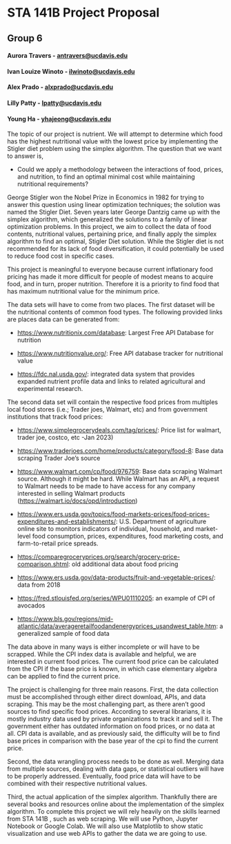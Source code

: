 # STA 141B Project Proposal
## Group 6
#### Aurora Travers  -  antravers@ucdavis.edu 
#### Ivan Louize Winoto - ilwinoto@ucdavis.edu 
#### Alex Prado - alxprado@ucdavis.edu 
#### Lilly Patty - lpatty@ucdavis.edu 
#### Young Ha - yhajeong@ucdavis.edu

The topic of our project is nutrient. We will attempt to determine which food has the highest nutritional value with the lowest price by implementing the Stigler diet problem using the simplex algorithm. The question that we want to answer is, 

* Could we apply a methodology between the interactions of food, prices, and nutrition, to find an optimal minimal cost while maintaining nutritional requirements?

George Stigler won the Nobel Prize in Economics in 1982 for trying to answer this question using linear optimization techniques; the solution was named the Stigler Diet. Seven years later George Dantzig came up with the simplex algorithm, which generalized the solutions to a family of linear optimization problems. In this project, we aim to collect the data of food contents, nutritional values, pertaining price, and finally apply the simplex algorithm to find an optimal, Stigler Diet solution. While the Stigler diet is not recommended for its lack of food diversification, it could potentially be used to reduce food cost in specific cases. 

This project is meaningful to everyone because current inflationary food pricing has made it more difficult for people of modest means to acquire food, and in turn, proper nutrition. Therefore it is a priority to find food that has maximum nutritional value for the minimum price.

The data sets will have to come from two places. The first dataset will be the nutritional contents of common food types. The following provided links are places data can be generated from:

* https://www.nutritionix.com/database: Largest Free API Database for nutrition

* https://www.nutritionvalue.org/: Free API database tracker for nutritional value
 
* https://fdc.nal.usda.gov/: integrated data system that provides expanded nutrient profile data and links to related agricultural and experimental research.
 
The second data set will contain the respective food prices from multiples local food stores (i.e.; Trader joes, Walmart, etc) and from government institutions that track food prices:

* https://www.simplegrocerydeals.com/tag/prices/: Price list for walmart, trader joe, costco, etc -Jan 2023)

* https://www.traderjoes.com/home/products/category/food-8: Base data scraping Trader Joe’s source

* https://www.walmart.com/cp/food/976759: Base data scraping Walmart source. Although it might be hard. While Walmart has an API, a request to Walmart needs to be made to have access for any company interested in selling Walmart products (https://walmart.io/docs/opd/introduction)    

* https://www.ers.usda.gov/topics/food-markets-prices/food-prices-expenditures-and-establishments/: U.S. Department of agriculture online site to monitors indicators of individual, household, and market-level food consumption, prices, expenditures, food marketing costs, and farm-to-retail price spreads.

* https://comparegroceryprices.org/search/grocery-price-comparison.shtml: old additional data about food pricing

* https://www.ers.usda.gov/data-products/fruit-and-vegetable-prices/: data from 2018

* https://fred.stlouisfed.org/series/WPU01110205: an example of CPI of avocados

* https://www.bls.gov/regions/mid-atlantic/data/averageretailfoodandenergyprices_usandwest_table.htm: a generalized sample of food data

The data above in many ways is either incomplete or will have to be scrapped. While the CPI index data is available and helpful, we are interested in current food prices. The current food price can be calculated from the CPI if the base price is known, in which case elementary algebra can be applied to find the current price.

The project is challenging for three main reasons. First, the data collection must be accomplished through either direct download, APIs, and data scraping. This may be the most challenging part, as  there aren’t good sources to find specific food prices. According to several librarians, it is mostly industry data used by private organizations to track it and sell it. The government either has outdated information on food prices, or no data at all. CPI data is available, and as previously said, the difficulty will be to find base prices in comparison with the base year of the cpi to find the current price.

Second, the data wrangling process needs to be done as well. Merging data from multiple sources, dealing with data gaps, or statistical outliers will have to be properly addressed. Eventually, food price data will have to be combined with their respective nutritional values.

Third, the actual application of the simplex algorithm. Thankfully there are several books and resources online about the implementation of the simplex algorithm. To complete this project we will rely heavily on the skills learned from STA 141B , such as web scraping. We will use Python, Jupyter Notebook or Google Colab. We will also use Matplotlib to show static visualization and use web APIs to gather the data we are going to use.
